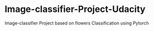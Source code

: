 # Image-classifier-Project-Udacity
Image-classifier  Project based on flowers Classification using Pytorch
